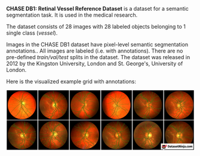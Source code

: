 **CHASE DB1: Retinal Vessel Reference Dataset** is a dataset for a semantic segmentation task. It is used in the medical research. 

The dataset consists of 28 images with 28 labeled objects belonging to 1 single class (*vessel*).

Images in the CHASE DB1 dataset have pixel-level semantic segmentation annotations.. All images are labeled (i.e. with annotations). There are no pre-defined <i>train/val/test</i> splits in the dataset. The dataset was released in 2012 by the Kingston University, London and St. George's, University of London.

Here is the visualized example grid with annotations:

<img src="https://github.com/dataset-ninja/chase-db1/raw/main/visualizations/horizontal_grid.png">
